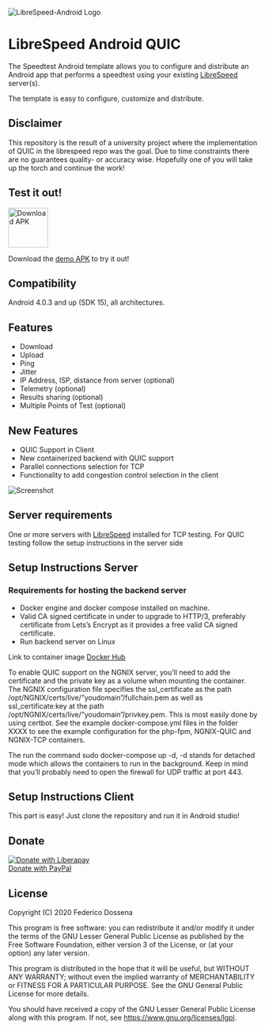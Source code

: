![LibreSpeed-Android Logo](https://github.com/adolfintel/speedtest-android/blob/master/.github/Readme-Logo.png?raw=true)
 
# LibreSpeed Android QUIC
The Speedtest Android template allows you to configure and distribute an Android app that performs a speedtest using your existing [LibreSpeed](https://github.com/librespeed/speedtest) server(s).

The template is easy to configure, customize and distribute.

## Disclaimer

This repository is the result of a university project where the implementation of QUIC in the librespeed repo was the goal. Due to time constraints there are no guarantees quality- or accuracy wise. Hopefully one of you will take up the torch and continue the work!

## Test it out!

[<img src="https://upload.wikimedia.org/wikipedia/commons/a/a0/APK_format_icon.png" alt="Download APK" height="80">](https://github.com/Nevby/speedTest/blob/master/speedTest-prototype.apk)

Download the [demo APK](https://github.com/Nevby/speedTest/blob/master/speedTest-prototype.apk) to try it out!

## Compatibility
Android 4.0.3 and up (SDK 15), all architectures.

## Features
* Download
* Upload
* Ping
* Jitter
* IP Address, ISP, distance from server (optional)
* Telemetry (optional)
* Results sharing (optional)
* Multiple Points of Test (optional)

## New Features
* QUIC Support in Client
* New containerized backend with QUIC support 
* Parallel connections selection for TCP
* Functionality to add congestion control selection in the client

![Screenshot](https://github.com/Nevby/speedTest/blob/master/github_prototype.png?raw=true)

## Server requirements
One or more servers with [LibreSpeed](https://github.com/librespeed/speedtest) installed for TCP testing. For QUIC testing follow the setup instructions in the server side

## Setup Instructions Server

### Requirements for hosting the backend server
* Docker engine and docker compose installed on machine.
* Valid CA signed certificate in under to upgrade to HTTP/3, preferably certificate from Lets’s Encrypt as it provides a free valid CA signed certificate.
* Run backend server on Linux

Link to container image [Docker Hub](https://hub.docker.com/r/niklasasberg/speedtest_app_ht2020)

To enable QUIC support on the NGNIX server, you’ll need to add the certificate and the private key as a volume when mounting the container. The NGNIX configuration file specifies the ssl_certificate as the path /opt/NGNIX/certs/live/”youdomain”/fullchain.pem as well as ssl_certificate:key at the path /opt/NGNIX/certs/live/”youdomain”/privkey.pem.  This is most easily done by using certbot. See the example docker-compose.yml files in the folder XXXX to see the example configuration for the php-fpm, NGNIX-QUIC and NGNIX-TCP containers. 

The run the command sudo docker-compose up -d, -d stands for detached mode which allows the containers to run in the background. Keep in mind that you’ll probably need to open the firewall for UDP traffic at port 443.

## Setup Instructions Client

This part is easy! Just clone the repository and run it in Android studio!

## Donate
[![Donate with Liberapay](https://liberapay.com/assets/widgets/donate.svg)](https://liberapay.com/fdossena/donate)  
[Donate with PayPal](https://www.paypal.me/sineisochronic)  

## License
Copyright (C) 2020 Federico Dossena

This program is free software: you can redistribute it and/or modify
it under the terms of the GNU Lesser General Public License as published by
the Free Software Foundation, either version 3 of the License, or
(at your option) any later version.

This program is distributed in the hope that it will be useful,
but WITHOUT ANY WARRANTY; without even the implied warranty of
MERCHANTABILITY or FITNESS FOR A PARTICULAR PURPOSE.  See the
GNU General Public License for more details.

You should have received a copy of the GNU Lesser General Public License
along with this program.  If not, see <https://www.gnu.org/licenses/lgpl>.
